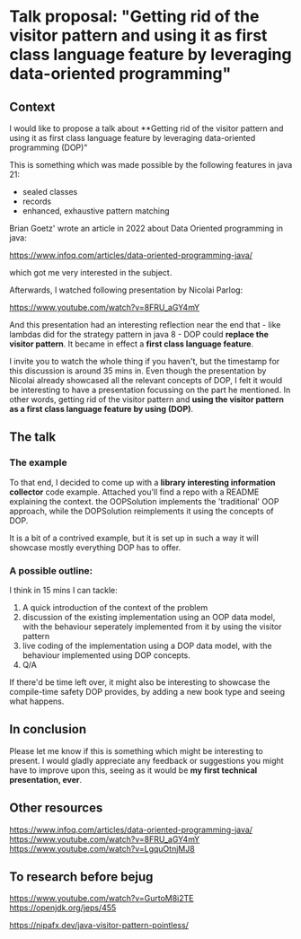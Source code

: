 # Talk proposal: "Getting rid of the visitor pattern and using it as first class language feature by leveraging data-oriented programming"


## Context
I would like to propose a talk about **Getting rid of the visitor pattern and using it as first class language feature by leveraging data-oriented programming (DOP)"

This is something which was made possible by the following features in java 21:

- sealed classes
- records
- enhanced, exhaustive pattern matching


Brian Goetz' wrote an article in 2022 about Data Oriented programming in java:

https://www.infoq.com/articles/data-oriented-programming-java/


which got me very interested in the subject. 

Afterwards, I watched following presentation by Nicolai Parlog:

https://www.youtube.com/watch?v=8FRU_aGY4mY

And this presentation had an interesting reflection near the end that - like lambdas did for the strategy pattern in java 8 - DOP could **replace the visitor pattern**.
It became in effect a **first class language feature**.

I invite you to watch the whole thing if you haven't, but the timestamp for this discussion is around 35 mins in.
Even though the presentation by Nicolai already showcased all the relevant concepts of DOP, I felt it would be interesting to have a presentation focussing on the part he mentioned. 
In other words, getting rid of the visitor pattern and **using the visitor pattern as a first class language feature by using (DOP)**.

## The talk

### The example


To that end, I decided to come up with a **library interesting information collector** code example. Attached you'll find a repo with a README explaining the context.
the OOPSolution implements the 'traditional' OOP approach, while the DOPSolution reimplements it using the concepts of DOP.

It is a bit of a contrived example, but it is set up in such a way it will showcase mostly everything DOP has to offer.

### A possible outline:

I think in 15 mins I can tackle:


1. A quick introduction of the context of the problem
2. discussion of the existing implementation using an OOP data model, with the behaviour seperately implemented from it by using the visitor pattern
3. live coding of the implementation using a DOP data model, with the behaviour implemented using DOP concepts.
4. Q/A


If there'd be time left over, it might also be interesting to showcase the compile-time safety DOP provides, by adding a new book type and seeing what happens.


## In conclusion

Please let me know if this is something which might be interesting to present.
I would gladly appreciate any feedback or suggestions you might have to improve upon this, seeing as it would be **my first technical presentation, ever**.



## Other resources

https://www.infoq.com/articles/data-oriented-programming-java/
https://www.youtube.com/watch?v=8FRU_aGY4mY
https://www.youtube.com/watch?v=LgquOtnjMJ8


## To research before bejug

https://www.youtube.com/watch?v=GurtoM8i2TE
https://openjdk.org/jeps/455

https://nipafx.dev/java-visitor-pattern-pointless/
